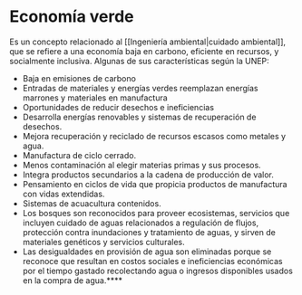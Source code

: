 # Economía verde
Es un concepto relacionado al [[Ingeniería ambiental|cuidado ambiental]], que se refiere a una economía baja en carbono, eficiente en recursos, y socialmente inclusiva. Algunas de sus características según la UNEP:
- Baja en emisiones de carbono
- Entradas de materiales y energías verdes reemplazan energías marrones y materiales en manufactura
- Oportunidades de reducir desechos e ineficiencias
- Desarrolla energías renovables y sistemas de recuperación de desechos.
- Mejora recuperación y reciclado de recursos escasos como metales y agua.
- Manufactura de ciclo cerrado.
- Menos contaminación al elegir materias primas y sus procesos.
- Integra productos secundarios a la cadena de producción de valor. 
- Pensamiento en ciclos de vida que propicia productos de manufactura con vidas extendidas.
- Sistemas de acuacultura contenidos.
- Los bosques son reconocidos para proveer ecosistemas, servicios que incluyen cuidado de aguas relacionados a regulación de flujos, protección contra inundaciones y tratamiento de aguas, y sirven de materiales genéticos y servicios culturales. 
- Las desigualdades en provisión de agua son eliminadas porque se reconoce que resultan en costos sociales e ineficiencias económicas por el tiempo gastado recolectando agua o ingresos disponibles usados en la compra de agua.****